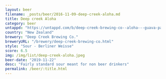 ```yaml
---
layout: beer
filename: _posts/beer/2016-11-09-deep-creek-aloha.md
title: Deep creek Aloha
category: beer
untappd: "https://untappd.com/b/deep-creek-brewing-co--aloha---guava-passionfruit-sour/2885245"
country: "New Zealand"
brewery: "Deep Creek Brewing Co."
breweryURL: "/brewery/deep-creek-brewing-co.html"
style: "Sour - Berliner Weisse"
score: 6.5
img: /img/list/deep-creek-aloha.jpeg
beer-date: "2019-11-22"
desc: "Fairly standard sour meant for non beer drinkers"
permalink: /beer/:title.html
---
```

